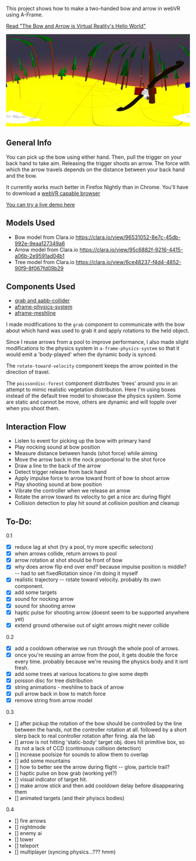 This project shows how to make a two-handed bow and arrow in webVR using A-Frame.

[Read "The Bow and Arrow is Virtual Reality's Hello World"](https://blog.jamesbpollack.com)

![Alt text](captures/360_b.png?raw=true "Early Tests")

## General Info

You can pick up the bow using either hand.  Then, pull the trigger on your back hand to take aim.  Releasing the trigger shoots an arrow.  The force with which the arrow travels depends on the distance between your back hand and the bow. 

It currently works much better in Firefox Nightly than in Chrome.  You'll have to download a [webVR capable browser](https://webvr.info/)

[You can try a live demo here](https://imgntn.github.io/jBow/)

## Models Used

- Bow model from Clara.io https://clara.io/view/96531052-8e7c-45db-992e-9eaa127349a6
- Arrow model from Clara.io https://clara.io/view/95c6882f-9216-4415-a06b-2e9591ad04b1
- Tree model from Clara.io https://clara.io/view/6ce48237-f4d4-4852-90f9-8f067fd09b29

## Components Used

- [grab and aabb-collider](https://github.com/aframevr/aframe/tree/master/examples/showcase/tracked-controls/components)
- [aframe-physics-system](https://github.com/donmccurdy/aframe-physics-system)
- [aframe-meshline](https://github.com/andreasplesch/aframe-meshline-component)

I made modifications to the ```grab``` component to communicate with the bow about which hand was used to grab it and apply rotations to the held object.

Since I reuse arrows from a pool to improve performance, I also made slight modifications to the physics system in ```a-frame-physics-system``` so that it would emit a 'body-played' when the dynamic body is synced.

The ```rotate-toward-velocity``` component keeps the arrow pointed in the direction of travel.

The ```poissondisc-forest``` component distributes 'trees' around you in an attempt to mimic realistic vegetation distribution.  Here I'm using boxes instead of the default tree model to showcase the physics system.  Some are static and cannot be move, others are dynamic and will topple over when you shoot them.

## Interaction Flow 

- Listen to event for picking up the bow with primary hand
- Play nocking sound at bow position
- Measure distance between hands (shot force) while aiming
- Move the arrow back in the nock proportional to the shot force
- Draw a line to the back of the arrow
- Detect trigger release from back hand
- Apply impulse force to arrow toward front of bow to shoot arrow
- Play shooting sound at bow position
- Vibrate the controller when we release an arrow
- Rotate the arrow toward its velocity to get a nice arc during flight
- Collision detection to play hit sound at collision position and cleanup

## To-Do:

0.1
- [x] reduce lag at shot (try a pool, try more specific selectors)
- [x] when arrows collide, return arrows to pool
- [x] arrow rotation at shot should be front of bow
- [x] why does arrow flip end over end?  because impulse position is middle? -- had to set fixedRotation since i'm doing it myself
- [x] realistic trajectory -- rotate toward velocity. probably its own component. 
- [x] add some targets
- [x] sound for nocking arrow
- [x] sound for shooting arrow
- [x] haptic pulse for shooting arrow (doesnt seem to be supported anywhere yet)
- [x] extend ground otherwise out of sight arrows might never collide

0.2
- [x] add a cooldown otherwise we run through the whole pool of arrows.
- [x] once you're reusing an arrow from the pool, it gets double the force every time.  probably because we're reusing the physics body and it isnt fresh. 
- [x] add some trees at various locations to give some depth 
- [x] poisson disc for tree distribution
- [x] string animations - meshline to back of arrow 
- [x] pull arrow back in bow to match force
- [x] remove string from arrow model

0.3
- [] after pickup the rotation of the bow should be controlled by the line between the hands, not the controller rotation at all. followed by a short slerp back to real controller rotation after firing.  ala the lab
- [] arrow is not hitting 'static-body' target obj.  does hit primitive box, so its not a lack of CCD (continuous collision detection)
- [] increase poolsize for sounds to allow them to overlap
- [] add some mountains
- [] how to better see the arrow during flight -- glow, particle trail?
- [] haptic pulse on bow grab (working yet?)
- [] visual indicator of target hit.  
- [] make arrow stick and then add cooldown delay before disappearing them
- [] animated targets (and their phyiscs bodies)

0.4
- [] fire arrows
- [] nightmode
- [] enemy ai
- [] tower
- [] teleport
- [] multiplayer (syncing physics...??? hmm)
